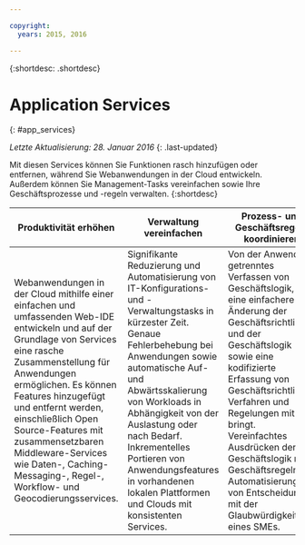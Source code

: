 ```yaml
---

copyright:
  years: 2015, 2016

---
```



{:shortdesc: .shortdesc} 

# Application Services
{: #app_services}

*Letzte Aktualisierung: 28. Januar 2016*
{: .last-updated}

Mit diesen Services können Sie Funktionen rasch hinzufügen oder entfernen, während Sie Webanwendungen in der Cloud entwickeln. Außerdem können Sie Management-Tasks vereinfachen sowie Ihre Geschäftsprozesse und -regeln verwalten. 
{:shortdesc}


Produktivität erhöhen | Verwaltung vereinfachen | Prozess- und Geschäftsregeln koordinieren
--- | --- | ---
Webanwendungen in der Cloud mithilfe einer einfachen und umfassenden Web-IDE entwickeln und auf der Grundlage von Services eine rasche Zusammenstellung für Anwendungen ermöglichen. Es können Features hinzugefügt und entfernt werden, einschließlich Open Source-Features mit zusammensetzbaren Middleware-Services wie Daten-, Caching- Messaging-, Regel-, Workflow-  und Geocodierungsservices. | Signifikante Reduzierung und Automatisierung von IT-Konfigurations- und -Verwaltungstasks in kürzester Zeit. Genaue Fehlerbehebung bei Anwendungen sowie automatische Auf- und Abwärtsskalierung von Workloads in Abhängigkeit von der Auslastung oder nach Bedarf. Inkrementelles Portieren von Anwendungsfeatures in vorhandenen lokalen Plattformen und Clouds mit konsistenten Services. | Von der Anwendung getrenntes Verfassen von Geschäftslogik, was eine einfachere Änderung der Geschäftsrichtlinie und der Geschäftslogik sowie eine kodifizierte Erfassung von Geschäftsrichtlinien, Verfahren und Regelungen mit sich bringt. Vereinfachtes Ausdrücken der Geschäftslogik mit Geschäftsregeln zur Automatisierung von Entscheidungen mit der Glaubwürdigkeit eines SMEs.
